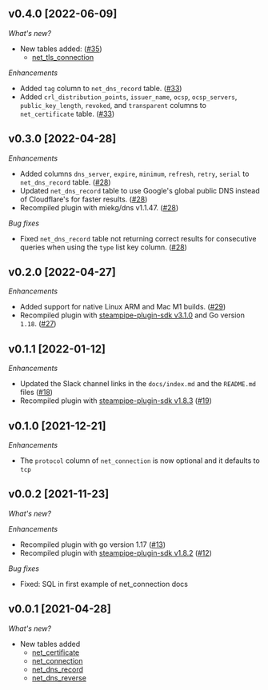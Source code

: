 ## v0.4.0 [2022-06-09]

_What's new?_

- New tables added: ([#35](https://github.com/turbot/steampipe-plugin-net/pull/35))
  - [net_tls_connection](https://hub.steampipe.io/plugins/turbot/net/tables/net_tls_connection)

_Enhancements_

- Added `tag` column to `net_dns_record` table. ([#33](https://github.com/turbot/steampipe-plugin-net/pull/33))
- Added `crl_distribution_points`, `issuer_name`, `ocsp`, `ocsp_servers`, `public_key_length`, `revoked`, and `transparent` columns to `net_certificate` table. ([#33](https://github.com/turbot/steampipe-plugin-net/pull/33))

## v0.3.0 [2022-04-28]

_Enhancements_

- Added columns `dns_server`, `expire`, `minimum`, `refresh`, `retry`, `serial` to `net_dns_record` table. ([#28](https://github.com/turbot/steampipe-plugin-net/pull/28))
- Updated  `net_dns_record` table to use Google's global public DNS instead of Cloudflare's for faster results. ([#28](https://github.com/turbot/steampipe-plugin-net/pull/28))
- Recompiled plugin with miekg/dns v1.1.47. ([#28](https://github.com/turbot/steampipe-plugin-net/pull/28))

_Bug fixes_

- Fixed `net_dns_record` table not returning correct results for consecutive queries when using the `type` list key column. ([#28](https://github.com/turbot/steampipe-plugin-net/pull/28))

## v0.2.0 [2022-04-27]

_Enhancements_

- Added support for native Linux ARM and Mac M1 builds. ([#29](https://github.com/turbot/steampipe-plugin-net/pull/29))
- Recompiled plugin with [steampipe-plugin-sdk v3.1.0](https://github.com/turbot/steampipe-plugin-sdk/blob/main/CHANGELOG.md#v310--2022-03-30) and Go version `1.18`. ([#27](https://github.com/turbot/steampipe-plugin-net/pull/27))

## v0.1.1 [2022-01-12]

_Enhancements_

- Updated the Slack channel links in the `docs/index.md` and the `README.md` files ([#18](https://github.com/turbot/steampipe-plugin-net/pull/18))
- Recompiled plugin with [steampipe-plugin-sdk v1.8.3](https://github.com/turbot/steampipe-plugin-sdk/blob/main/CHANGELOG.md#v183--2021-12-23) ([#19](https://github.com/turbot/steampipe-plugin-net/pull/19))

## v0.1.0 [2021-12-21]

_Enhancements_

- The `protocol` column of `net_connection` is now optional and it defaults to `tcp`

## v0.0.2 [2021-11-23]

_What's new?_

_Enhancements_

- Recompiled plugin with go version 1.17 ([#13](https://github.com/turbot/steampipe-plugin-net/pull/13))
- Recompiled plugin with [steampipe-plugin-sdk v1.8.2](https://github.com/turbot/steampipe-plugin-sdk/blob/main/CHANGELOG.md#v182--2021-11-22) ([#12](https://github.com/turbot/steampipe-plugin-net/pull/12))

_Bug fixes_

- Fixed: SQL in first example of net_connection docs

## v0.0.1 [2021-04-28]

_What's new?_

- New tables added
  - [net_certificate](https://hub.steampipe.io/plugins/turbot/net/tables/net_certificate)
  - [net_connection](https://hub.steampipe.io/plugins/turbot/net/tables/net_connection)
  - [net_dns_record](https://hub.steampipe.io/plugins/turbot/net/tables/net_dns_record)
  - [net_dns_reverse](https://hub.steampipe.io/plugins/turbot/net/tables/net_dns_reverse)
